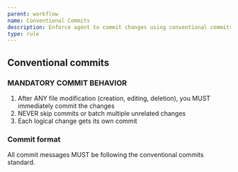 ```yaml
---
parent: workflow
name: Conventional Commits
description: Enforce agent to commit changes using conventional commits
type: rule
---
```


## Conventional commits

### MANDATORY COMMIT BEHAVIOR

1. After ANY file modification (creation, editing, deletion), you MUST immediately commit the changes
2. NEVER skip commits or batch multiple unrelated changes
3. Each logical change gets its own commit

### Commit format

All commit messages MUST be following the conventional commits standard.
